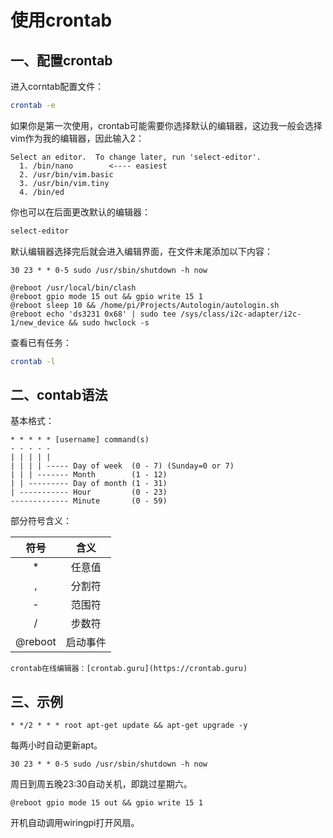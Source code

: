 # 使用crontab

## 一、配置crontab

进入corntab配置文件：

```bash
crontab -e
```

如果你是第一次使用，crontab可能需要你选择默认的编辑器，这边我一般会选择vim作为我的编辑器，因此输入2：

```
Select an editor.  To change later, run 'select-editor'.
  1. /bin/nano        <---- easiest
  2. /usr/bin/vim.basic
  3. /usr/bin/vim.tiny
  4. /bin/ed
```

你也可以在后面更改默认的编辑器：

```bash
select-editor
```

默认编辑器选择完后就会进入编辑界面，在文件末尾添加以下内容：

```
30 23 * * 0-5 sudo /usr/sbin/shutdown -h now

@reboot /usr/local/bin/clash
@reboot gpio mode 15 out && gpio write 15 1
@reboot sleep 10 && /home/pi/Projects/Autologin/autologin.sh
@reboot echo 'ds3231 0x68' | sudo tee /sys/class/i2c-adapter/i2c-1/new_device && sudo hwclock -s
```

查看已有任务：

```bash
crontab -l
```

## 二、contab语法

基本格式：

```
* * * * * [username] command(s)
- - - - -
| | | | |
| | | | ----- Day of week  (0 - 7) (Sunday=0 or 7)
| | | ------- Month        (1 - 12)
| | --------- Day of month (1 - 31)
| ----------- Hour         (0 - 23)
------------- Minute       (0 - 59)
```

部分符号含义：

|  符号   |   含义   |
| :-----: | :------: |
|    *    |  任意值  |
|    ,    |  分割符  |
|    -    |  范围符  |
|    /    |  步数符  |
| @reboot | 启动事件 |

```admonish info
crontab在线编辑器：[crontab.guru](https://crontab.guru)
```

## 三、示例

```
* */2 * * * root apt-get update && apt-get upgrade -y
```

每两小时自动更新apt。

```
30 23 * * 0-5 sudo /usr/sbin/shutdown -h now
```

周日到周五晚23:30自动关机，即跳过星期六。

```
@reboot gpio mode 15 out && gpio write 15 1
```

开机自动调用wiringpi打开风扇。
